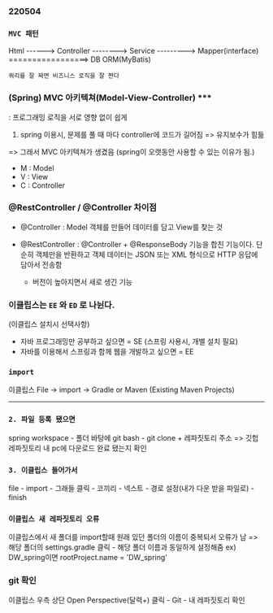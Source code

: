 ### 220504

### `MVC 패턴`
Html ------> Controller --------> Service ---------> Mapper(interface) =================> DB
                                                                          ORM(MyBatis)

`쿼리를 잘 짜면 비즈니스 로직을 잘 짠다`

### (Spring) MVC 아키텍쳐(Model-View-Controller) *** 
: 프로그래밍 로직을 서로 영향 없이 쉽게 

1. spring 이용시, 문제를 풀 때 마다 controller에 코드가 길어짐 => 유지보수가 힘듦

=> 그래서 MVC 아키텍쳐가 생겼음 (spring이 오랫동안 사용할 수 있는 이유가 됨.)

- M : Model
- V : View
- C : Controller

###  @RestController /  @Controller 차이점
- @Controller : Model 객체를 만들어 데이터를 담고 View를 찾는 것

- @RestController : @Controller + @ResponseBody 기능을 합친 기능이다.
단순히 객체만을 반환하고 객체 데이터는 JSON 또는 XML 형식으로 HTTP 응답에 담아서 전송함

    * 버전이 높아지면서 새로 생긴 기능

### 이클립스는  `EE` 와 `ED` 로 나뉜다.
(이클립스 설치시 선택사항)

- 자바 프로그래밍만 공부하고 싶으면 = SE (스프링 사용시, 개별 설치 필요)
- 자바를 이용해서 스프링과 함께 웹을 개발하고 싶으면 = EE

###  `import`
이클립스 File -> import -> Gradle or Maven (Existing Maven Projects)

---

### `2. 파일 등록 됐으면`
spring workspace - 폴더 바탕에 git bash - git clone + 레파짓토리 주소 
=> 깃헙 레파짓토리 내 pc에 다운로드 완료 됐는지 확인

### `3. 이클립스 들어가서`
file - import - 그래들 클릭 - 코끼리 - 넥스트 - 경로 설정(내가 다운 받을 파일로) - finish

### `이클립스 새 레파짓토리 오류` 
이클립스에서 새 폴더를 import할때 원래 있던 폴더의 이름이 중복되서 오류가 남
=> 해당 폴더의 settings.gradle 클릭 - 해당 폴더 이름과 동일하게 설정해줌 ex) DW_spring이면  rootProject.name = 'DW_spring'

### git 확인
이클립스 우측 상단 Open Perspective(달력+) 클릭 - Git - 내 레파짓토리 확인 